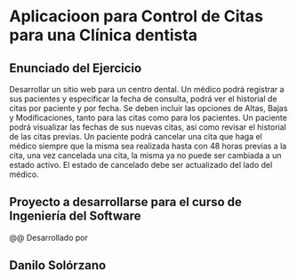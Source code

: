# Aplicacioon para Control de Citas para una Clínica dentista

## Enunciado del Ejercicio

Desarrollar un sitio web para un centro dental. Un médico podrá registrar a sus pacientes y especificar la fecha
de consulta, podrá ver el historial de citas por paciente y por fecha. Se deben incluir las opciones de Altas, Bajas
y Modificaciones, tanto para las citas como para los pacientes. Un paciente podrá visualizar las fechas de sus
nuevas citas, así como revisar el historial de las citas previas. Un paciente podrá cancelar una cita que haga el
médico siempre que la misma sea realizada hasta con 48 horas previas a la cita, una vez cancelada una cita, la
misma ya no puede ser cambiada a un estado activo. El estado de cancelado debe ser actualizado del lado del
médico.


## Proyecto a desarrollarse para el curso de Ingeniería del Software

@@ Desarrollado por

## Danilo Solórzano
